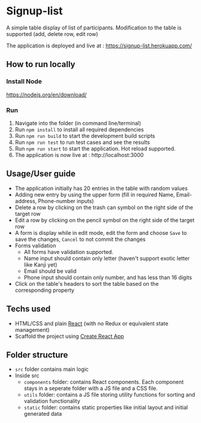 # Signup-list

A simple table display of list of participants. Modification to the table is supported (add, delete row, edit row)  

The application is deployed and live at : https://signup-list.herokuapp.com/

## How to run locally

### Install Node
https://nodejs.org/en/download/

### Run
1. Navigate into the folder (in command line/terminal)
2. Run `npm install` to install all required dependencies
3. Run `npm run build` to start the development build scripts
4. Run `npm run test` to run test cases and see the results
5. Run `npm run start` to start the application. Hot reload supported.
6. The application is now live at : http://localhost:3000


## Usage/User guide
* The application initially has 20 entries in the table with random values
* Adding new entry by using the upper form (fill in required Name, Email-address, Phone-number inputs)
* Delete a row by clicking on the trash can symbol on the right side of the target row
* Edit a row by clicking on the pencil symbol on the right side of the target row
* A form is display while in edit mode, edit the form and choose `Save` to save the changes, `Cancel` to not commit the changes
* Forms validation
  * All forms have validation supported.
  * Name input should contain only letter (haven't support exotic letter like Kanji yet)
  * Email should be valid
  * Phone input should contain only number, and has less than 16 digits
* Click on the table's headers to sort the table based on the corresponding property

## Techs used

* HTML/CSS and plain [React](https://reactjs.org/) (with no Redux or equivalent state management)
* Scaffold the project using [Create React App](https://github.com/facebookincubator/create-react-app)

## Folder structure
* `src` folder contains main logic
* Inside src
  * `components` folder: contains React components. Each component stays in a seperate folder with a JS file and a CSS file.
  * `utils` folder: contains a JS file storing utility functions for sorting and validation functionality
  * `static` folder: contains static properties like initial layout and initial generated data
